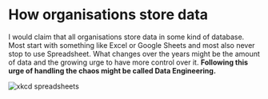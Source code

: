 # How organisations store data

I would claim that all organisations store data in some kind of database. Most start with something like Excel or Google Sheets and most also never stop to use Spreadsheet. What changes over the years might be the amount of data and the growing urge to have more control over it. **Following this urge of handling the chaos might be called Data Engineering.**

![xkcd spreadsheets](https://imgs.xkcd.com/comics/spreadsheets.png) 

